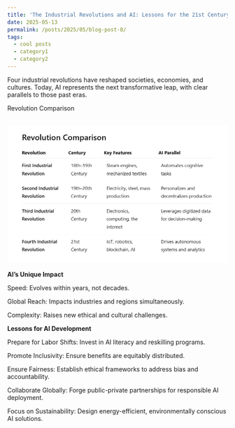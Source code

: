 ```yaml
---
title: 'The Industrial Revolutions and AI: Lessons for the 21st Century'
date: 2025-05-13
permalink: /posts/2025/05/blog-post-8/
tags:
  - cool posts
  - category1
  - category2
---
```


Four industrial revolutions have reshaped societies, economies, and cultures. Today, AI represents the next transformative leap, with clear parallels to those past eras.

Revolution Comparison

<br/><img src='/images/AI and industry.png'><br/>


**AI’s Unique Impact**

Speed: Evolves within years, not decades.

Global Reach: Impacts industries and regions simultaneously.

Complexity: Raises new ethical and cultural challenges.


**Lessons for AI Development**

Prepare for Labor Shifts: Invest in AI literacy and reskilling programs.

Promote Inclusivity: Ensure benefits are equitably distributed.

Ensure Fairness: Establish ethical frameworks to address bias and accountability.

Collaborate Globally: Forge public-private partnerships for responsible AI deployment.

Focus on Sustainability: Design energy-efficient, environmentally conscious AI solutions.
